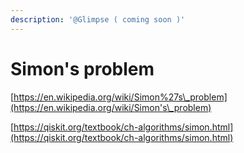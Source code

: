 ```yaml
---
description: '@Glimpse ( coming soon )'
---
```


# Simon's problem

[https://en.wikipedia.org/wiki/Simon%27s\_problem](https://en.wikipedia.org/wiki/Simon's\_problem)

[https://qiskit.org/textbook/ch-algorithms/simon.html](https://qiskit.org/textbook/ch-algorithms/simon.html)
